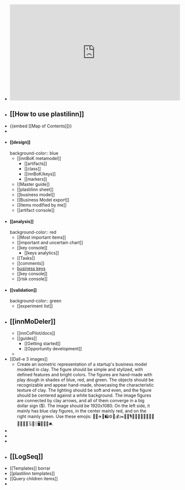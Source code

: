 - <iframe width="560" height="315" src="https://www.youtube.com/embed/jjGVMoZhgCU?si=z02mB6C-iE-F2gJl" title="YouTube video player" frameborder="0" allow="accelerometer; autoplay; clipboard-write; encrypted-media; gyroscope; picture-in-picture; web-share" allowfullscreen></iframe>
- ## [[How to use plastilinn]]
- {{embed [[Map of Contents]]}}
-
- #### [[design]]
  background-color:: blue
	- [[innBoK metamodel]]
		- [[artifacts]]
		- [[class]]
		- [[innBoK/keys]]
		- [[markers]]
	- [[Master guide]]
	- [[plastilinn sheet]]
	- [[business model]]
	- [[Business Model export]]
	- [[Items modified by me]]
	- [[artifact console]]
- #### [[analysis]]
  background-color:: red
	- [[Most important items]]
	- [[important and uncertain chart]]
	- [[key console]]
		- [[keys analytics]]
	- [[Tasks]]
	- [[comments]]
	- [business keys]([[keys]])
	- [[key console]]
	- [[risk console]]
- #### [[validation]]
  background-color:: green
	- [[experiment list]]
- ## [[innMoDeler]]
	- [[innCoPilot/docs]]
	- [[guides]]
		- [[Getting started]]
		- [[Opportunity development]]
	-
- [[Dall-e 3 images]]
	- Create an isometric representation of a startup's business model modeled in clay. The figure should be simple and stylized, with defined features and bright colors. The figures are hand-made with play dough in shades of blue, red, and green. The objects should be recognizable and appear hand-made, showcasing the characteristic texture of clay. The lighting should be soft and even, and the figure should be centered against a white background. The image figures are connected by clay arrows, and all of them converge in a big dollar sign ($). The image should be 1920x1080. On the left side, it mainly has blue clay figures, in the center mainly red, and on the right mainly green. Use these emojis: 🔑🏢✈️💊🛍️⚙️📐💰✂️🙋💎🎙️💸😐📣🎯👤🛒🚨🧪💭💡🪪🔧🗓️🎩🗄️🖥️📓📘🤖🛎️.
-
-
-
- ## [[LogSeq]]
- [[Templates]] borrar
- [[plastilinn templates]]
- [[Query children items]]
-